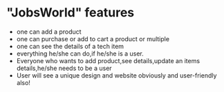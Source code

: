 


# "JobsWorld" features

- one can add a product
- one can purchase or add to cart a product or multiple
- one can see the details of a tech item
- everything he/she can do,if he/she is a user.
- Everyone who wants to add product,see details,update an items details,he/she needs to be a user
- User will see a unique design and website obviously and user-friendly also!
